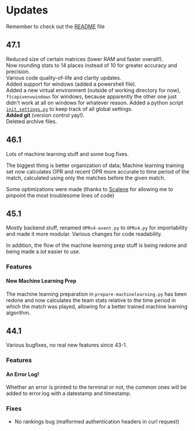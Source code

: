 # Updates

Remember to check out the [README](README.md) file

## 47.1
Reduced size of certain matrices (lower RAM and faster overall!). \
Now rounding stats to 14 places instead of 10 for greater accuracy and precision. \
Various code quality-of-life and clarity updates. \
Added support for windows (added a powershell file). \
Added a new virtual environment (outside of working directory for now), `ftcapivenvwindows` for windows, 
because apparently the other one just didn't work at all on windows for whatever reason.
Added a python script [`init_settings.py`](init_settings.py) to keep track of all global settings. \
**Added git** (version control yay!). \
Deleted archive files.

## 46.1
Lots of machine learning stuff and some bug fixes.

The biggest thing is better organization of data;
Machine learning training set now calculates OPR and recent OPR more accurate to time period of the match,  calculated using only the matches before the given match.

Some optimizations were made (thanks to [Scalene](https://github.com/plasma-umass/scalene) for allowing me to pinpoint the most troublesome lines of code)


## 45.1
Mostly backend stuff, renamed `OPRv4-event.py` to `OPRv4.py` for importability and made it more modular.
Various changes for code readability.

In addition, the flow of the machine learning prep stuff is being redone and being made a *lot* easier to use.

### Features
#### New Machine Learning Prep
The machine learning preparation in `prepare-machinelearning.py` has been redone and now calculates the team stats relative to the time period in which the match was played, allowing for a better trained machine learning algorithm.

## 44.1
Various bugfixes, no real new features since 43-1.

### Features
#### An Error Log!
Whether an error is printed to the terminal or not, the common ones will be added to error.log with a datestamp and timestamp.

### Fixes
 - No rankings bug (malformed authentication headers in curl request)